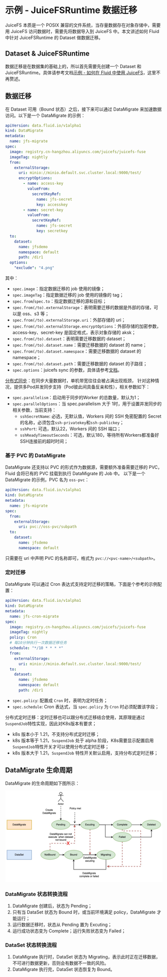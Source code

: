# 示例 - JuiceFSRuntime 数据迁移

JuiceFS 本质是一个 POSIX 兼容的文件系统，当存量数据存在对象存储中，需要用 JuiceFS 访问数据时，需要先将数据导入到 JuiceFS
中。本文讲述如何 Fluid 中针对 JuiceFSRuntime 的 Dataset 做数据迁移。

## Dataset & JuiceFSRuntime

数据迁移是在数据集的基础上的，所以首先需要先创建一个 Dataset 和
JuiceFSRuntime。具体请参考文档[示例 - 如何在 Fluid 中使用 JuiceFS](juicefs_runtime.md)，这里不再赘述。

## 数据迁移

在 Dataset 可用（Bound 状态）之后，接下来可以通过 DataMigrate 来加速数据访问。以下是一个 DataMigrate 的示例：

```yaml
apiVersion: data.fluid.io/v1alpha1
kind: DataMigrate
metadata:
  name: jfs-migrate
spec:
  image: registry.cn-hangzhou.aliyuncs.com/juicefs/juicefs-fuse
  imageTag: nightly
  from:
    externalStorage:
      uri: minio://minio.default.svc.cluster.local:9000/test/
      encryptOptions:
        - name: access-key
          valueFrom:
            secretKeyRef:
              name: jfs-secret
              key: accesskey
        - name: secret-key
          valueFrom:
            secretKeyRef:
              name: jfs-secret
              key: secretkey
  to:
    dataset:
      name: jfsdemo
      namespace: default
      path: /dir1
  options:
    "exclude": "4.png"
```

其中：

- `spec.image`：指定数据迁移的 job 使用的镜像；
- `spec.imageTag`：指定数据迁移的 job 使用的镜像的 tag；
- `spec.from`/`spec.to`：指定数据迁移的源和目标；
- `spec.from(/to).externalStorage`：表明需要迁移的数据是外部的存储，可以是 oss、s3 等；
- `spec.from(/to).externalStorage.uri`：外部存储的 uri；
- `spec.from(/to).externalStorage.encryptOptions`：外部存储的加密参数，access-key、secret-key 是固定格式，表示对象存储的
  aksk；
- `spec.from(/to).dataset`：表明需要迁移数据的 dataset；
- `spec.from(/to).dataset.name`：需要迁移数据的 dataset 的 name；
- `spec.from(/to).dataset.namespace`：需要迁移数据的 dataset 的 namespace；
- `spec.from(/to).dataset.path`：需要迁移数据的 dataset 的子路径；
- `spec.options`：juicefs sync 的参数，具体请参考[文档](https://juicefs.com/docs/zh/community/command_reference#juicefs-sync)。

[分布式同步](https://juicefs.com/docs/zh/community/guide/sync#distributed-sync)：在同步大量数据时，单机带宽往往会被占满出现瓶颈，
针对这种情况，提供多Pod并发同步支持（Pod彼此间具备反亲和性），相关参数如下：
- `spec.parallelism`：启动用于同步的Worker 的总数量，默认为1；
- `spec.parallelOptions`：当 spec.parallelism 大于 1时，用于设置并发同步的相关参数，当前支持：
  - `sshSecretName`: 必选，无默认值，Workers 间的 SSH 免密配置的 Secret 的名称，必须包含`ssh-privatekey`和`ssh-publickey`；
  - `sshPort`: 可选，默认22，Workers 间的 SSH 端口；
  - `sshReadyTimeoutSeconds`：可选，默认180，等待所有Workers都准备好SSH连接前的超时时间；

### 基于 PVC 的 DataMigrate

DataMigrate 还支持以 PVC 的形式作为数据源，需要额外准备需要迁移的 PVC，Fluid 会将已有的 PVC 挂载到执行 DataMigrate 的 Job 中。
以下是一个 DataMigrate 的示例，PVC 名为 `oss-pvc`：

```yaml
apiVersion: data.fluid.io/v1alpha1
kind: DataMigrate
metadata:
  name: jfs-migrate
spec:
  from:
    externalStorage:
      uri: pvc://oss-pvc/subpath
  to:
    dataset:
      name: jfsdemo
      namespace: default
```

只需要在 uri 中声明 PVC 的名称即可，格式为 `pvc://<pvc-name>/<subpath>`。

### 定时迁移

DataMigrate 可以通过 Cron 表达式支持定时迁移的策略，下面是个参考的示例配置：
```yaml
apiVersion: data.fluid.io/v1alpha1
kind: DataMigrate
metadata:
  name: jfs-cron-migrate
spec:
  image: registry.cn-hangzhou.aliyuncs.com/juicefs/juicefs-fuse
  imageTag: nightly
  policy: Cron
  # 每10分钟执行一次数据迁移任务
  schedule: "*/10 * * * *"
  from:
    externalStorage:
      uri: minio://minio.default.svc.cluster.local:9000/test/
  to:
    dataset:
      name: jfsdemo
      namespace: default
      path: /dir1
```
- `spec.policy`: 配置成 `Cron` 时，表明为定时任务；
- `spec.schedule`: Cron 表达式，当 `spec.policy` 为 `Cron` 时必须配置该字段；

分布式定时迁移：定时迁移也可以跟分布式迁移结合使用，其原理是通过`SuspendJob`特性实现，因此对K8s版本有要求；
- k8s 版本小于 1.21，不支持分布式定时迁移；
- k8s 版本等于 1.21，`SuspendJob` 处于 alpha 阶段，K8s需要显示配置启用`SuspendJob`特性开关才可以使用分布式定时迁移；
- k8s 版本大于 1.21，`SuspendJob` 特性开关默认启用，支持分布式定时迁移；
 

## DataMigrate 生命周期

DataMigrate 的生命周期如下图所示：

![](images/fluid-datamigration-state.jpg)

### DataMigrate 状态转换流程

1. DataMigrate 创建后，状态为 Pending；
2. 只有当 DataSet 状态为 Bound 时，或当前环境满足 policy，DataMigrate 才能运行；
3. 运行数据迁移时，状态从 Pending 置为 Excuting；
4. 运行成功状态变为 Complete；运行失败状态变为 Failed；

### DataSet 状态转换流程

1. DataMigrate 执行时，DataSet 状态为 Migrating，表示此时正在迁移数据，不可进行数据更新，否则会有数据不一致的风险。
2. DataMigrate 执行完，DataSet 状态恢复为 Bound。

